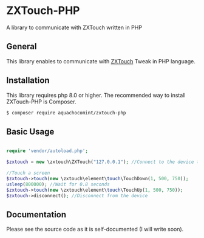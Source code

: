 # ZXTouch-PHP

A library to communicate with ZXTouch written in PHP

## General

This library enables to communicate with [ZXTouch](https://github.com/xuan32546/IOS13-SimulateTouch) Tweak in PHP language. 

## Installation

This library requires php 8.0 or higher. The recommended way to install ZXTouch-PHP is Composer.

```bash
$ composer require aquachocomint/zxtouch-php
```

## Basic Usage

```php

require 'vendor/autoload.php';

$zxtouch = new \zxtouch\ZXTouch("127.0.0.1"); //Connect to the device that is running ZXTouch

//Touch a screen
$zxtouch->touch(new \zxtouch\element\touch\TouchDown(1, 500, 750));
usleep(800000); //Wait for 0.8 seconds
$zxtouch->touch(new \zxtouch\element\touch\TouchUp(1, 500, 750));
$zxtouch->disconnect(); //Disconnect from the device
```

## Documentation

Please see the source code as it is self-documented (I will write soon).